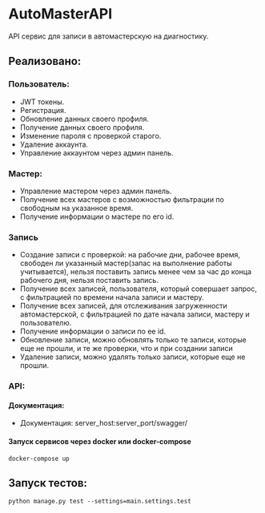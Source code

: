 # AutoMasterAPI

API сервис для записи в автомастерскую на диагностику.


## Реализовано:

### Пользователь:

- JWT токены.
- Регистрация.
- Обновление данных своего профиля.
- Получение данных своего профиля.
- Изменение пароля с проверкой старого.
- Удаление аккаунта.
- Управление аккаунтом через админ панель.

### Мастер:

- Управление мастером через админ панель.
- Получение всех мастеров с возможностью фильтрации по свободным на указанное время.
- Получение информации о мастере по его id.

### Запись

- Создание записи с проверкой: на рабочие дни, рабочее время, свободен ли указанный мастер(запас на выполнение работы
учитывается), нельзя поставить запись менее чем за час до конца рабочего дня, нельзя поставить запись.
- Получение всех записей, пользователя, который совершает запрос, с фильтрацией по времени начала записи и мастеру.
- Получение всех записей, для отслеживания загруженности автомастерской, с фильтрацией по дате начала записи,
мастеру и пользователю.
- Получение информации о записи по ее id.
- Обновление записи, можно обновлять только те записи, которые еще не прошли, и те же проверки, что и при создании
записи
- Удаление записи, можно удалять только записи, которые еще не прошли.

### API:

#### Документация:

- Документация: server_host:server_port/swagger/

#### Запуск сервисов через docker или docker-compose

`docker-compose up`

## Запуск тестов:

`python manage.py test --settings=main.settings.test`
